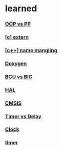 # learned

### [OOP vs PP](OOPvsPP.md)
### [[c] extern]([c]extern.md)
### [[c++] name mangling]([c++]name_mangling.md)
### [Doxygen](Doxygen.md)

### [BCU vs BIC](BCUvsBIC.md)
### [HAL](HAL.md)
### [CMSIS](cmsis.md)

### [Timer vs Delay](timer%20vs%20delay.md)
### [Clock](clock.md)
### [timer](timer.md)
